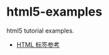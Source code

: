 # html5-examples
html5 tutorial examples.
* [HTML 标签参考](https://www.w3school.com.cn/tags/index.asp)
